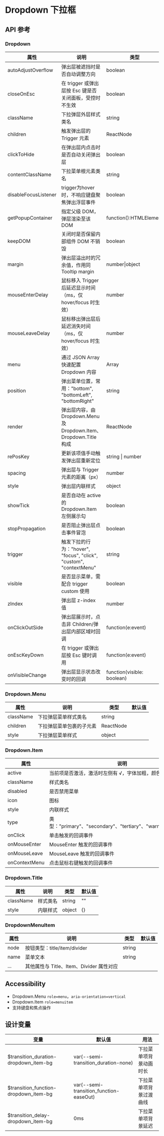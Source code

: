 # Dropdown 下拉框

## API 参考

### Dropdown

| 属性                | 说明                                                                 | 类型                                      | 默认值      | 版本      |
|---------------------|----------------------------------------------------------------------|-------------------------------------------|-------------|-----------|
| autoAdjustOverflow  | 弹出层被遮挡时是否自动调整方向                                       | boolean                                   | true        |           |
| closeOnEsc          | 在 trigger 或弹出层按 Esc 键是否关闭面板，受控时不生效               | boolean                                   | true        | 2.13.0    |
| className           | 下拉弹层外层样式类名                                                 | string                                    |             |           |
| children            | 触发弹出层的 Trigger 元素                                            | ReactNode                                 |             |           |
| clickToHide         | 在弹出层内点击时是否自动关闭弹出层                                   | boolean                                   |             |           |
| contentClassName    | 下拉菜单根元素类名                                                   | string                                    |             |           |
| disableFocusListener| trigger为hover时，不响应键盘聚焦弹出浮层事件                         | boolean                                   | false       | 2.17.0    |
| getPopupContainer   | 指定父级 DOM，弹层渲染至该 DOM                                       | function():HTMLElement                    | () => document.body |      |
| keepDOM             | 关闭时是否保留内部组件 DOM 不销毁                                    | boolean                                   | false       | 2.31.0    |
| margin              | 弹出层溢出时的冗余值，作用同 Tooltip margin                         | number\|object                            |             | 2.25.0    |
| mouseEnterDelay     | 鼠标移入 Trigger 后延迟显示时间（ms，仅 hover/focus 时生效）         | number                                    | 50          |           |
| mouseLeaveDelay     | 鼠标移出弹出层后延迟消失时间（ms，仅 hover/focus 时生效）            | number                                    | 50          |           |
| menu                | 通过 JSON Array 快速配置 Dropdown 内容                              | Array<DropdownMenuItem>                   | []          |           |
| position            | 弹出菜单位置，常用："bottom", "bottomLeft", "bottomRight"            | string                                    | "bottom"    |           |
| render              | 弹出层内容，由 Dropdown.Menu 及 Dropdown.Item、Dropdown.Title 构成   | ReactNode                                 |             |           |
| rePosKey            | 更新该项值手动触发弹出层重新定位                                     | string \| number                          |             |           |
| spacing             | 弹出层与 Trigger 元素的距离（px）                                   | number                                    | 4           |           |
| style               | 弹出层内联样式                                                       | object                                    |             |           |
| showTick            | 是否自动在 active 的 Dropdown.Item 左侧展示勾                       | boolean                                   | false       |           |
| stopPropagation     | 是否阻止弹出层点击事件冒泡                                           | boolean                                   | false       |           |
| trigger             | 触发下拉的行为："hover", "focus", "click", "custom", "contextMenu"   | string                                    | "hover"     |           |
| visible             | 是否显示菜单，需配合 trigger custom 使用                             | boolean                                   |             |           |
| zIndex              | 弹出层 z-index 值                                                    | number                                    | 1050        |           |
| onClickOutSide      | 弹出层展示时，点击非 Children/弹出层内部区域时回调                  | function(e:event)                         |             | 2.1.0     |
| onEscKeyDown        | 在 trigger 或弹出层按 Esc 键时调用                                   | function(e:event)                         |             | 2.13.0    |
| onVisibleChange     | 弹出层显示状态改变时的回调                                           | function(visible: boolean)                |             |           |

### Dropdown.Menu

| 属性      | 说明                           | 类型      | 默认值 |
|-----------|--------------------------------|-----------|--------|
| className | 下拉弹层菜单样式类名           | string    |        |
| children  | 下拉弹层菜单包裹的子元素       | ReactNode |        |
| style     | 下拉弹层菜单样式               | object    |        |

### Dropdown.Item

| 属性         | 说明                                                                 | 类型      | 默认值   |
|--------------|----------------------------------------------------------------------|-----------|----------|
| active       | 当前项是否激活，激活时左侧有 √，字体加粗，颜色加深                   | bool      | false    |
| className    | 样式类名                                                             | string    |          |
| disabled     | 是否禁用菜单                                                         | boolean   | false    |
| icon         | 图标                                                                 | ReactNode |          |
| style        | 内联样式                                                             | object    |          |
| type         | 类型："primary"、"secondary"、"tertiary"、"warning"、"danger"         | string    | "tertiary"|
| onClick      | 单击触发的回调事件                                                   | function  |          |
| onMouseEnter | MouseEnter 触发的回调事件                                            | function  |          |
| onMouseLeave | MouseLeave 触发的回调事件                                            | function  |          |
| onContextMenu| 点击鼠标右键触发的回调事件                                           | function  |          |

### Dropdown.Title

| 属性      | 说明         | 类型      | 默认值 |
|-----------|--------------|-----------|--------|
| className | 样式类名     | string    | ""     |
| style     | 内联样式     | object    | {}     |

### DropdownMenuItem

| 属性 | 说明                         | 类型   | 默认值 |
|------|------------------------------|--------|--------|
| node | 按钮类型：title/item/divider | string |        |
| name | 菜单文本                     | string |        |
| ...  | 其他属性与 Title、Item、Divider 属性对应 |        |        |

## Accessibility

- Dropdown.Menu `role=menu`，`aria-orientation=vertical`
- Dropdown.Item `role=menuitem`
- 支持键盘和焦点操作

## 设计变量

| 变量                                 | 默认值                                 | 用法                   |
|--------------------------------------|----------------------------------------|------------------------|
| $transition_duration-dropdown_item-bg| var(--semi-transition_duration-none)   | 下拉菜单项背景动画时长 |
| $transition_function-dropdown_item-bg| var(--semi-transition_function-easeOut)| 下拉菜单项背景过渡曲线 |
| $transition_delay-dropdown_item-bg   | 0ms                                   | 下拉菜单项背景延迟     |
